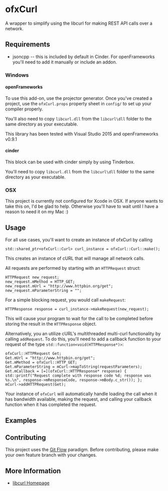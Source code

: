 # ofxCurl

A wrapper to simplify using the libcurl for making REST API calls over a network.

## Requirements
* jsoncpp -- this is included by default in Cinder.  For openFrameworks you'll need to add it manually or include an addon.

### Windows

#### openFrameworks
To use this add-on, use the projector generator.  Once you've created a project, use the `ofxCurl.props` property sheet in `config/` to set up your compiler properly.

You'll also need to copy `libcurl.dll` from the `libcurl\dll` folder to the same directory as your executable.

This library has been tested with Visual Studio 2015 and openFrameworks v0.9.1

#### cinder
This block can be used with cinder simply by using Tinderbox.

You'll need to copy `libcurl.dll` from the `libcurl\dll` folder to the same directory as your executable.

### OSX
This project is currently not configured for Xcode in OSX.  If anyone wants to take this on, I'd be glad to help.  Otherwise you'll have to wait until I have a reason to need it on my Mac :)

## Usage
For all use cases, you'll want to create an instance of ofxCurl by calling

```
std::shared_ptr<ofxCurl::Curl> curl_instance = ofxCurl::Curl::make();
```

This creates an instance of cURL that will manage all network calls.

All requests are performed by starting with an `HTTPRequest` struct:

```
HTTPRequest new_request;
new_request.mMethod = HTTP_GET;
new_request.mUrl = "http://www.httpbin.org/get";
new_request.mParameterString = "";
```

For a simple blocking request, you would call `makeRequest`:

```
HTTPResponse response = curl_instance->makeRequest(new_request);
```

This will cause your program to wait for the call to be completed before storing the result in the `HTTPResponse` object.

Alternatively, you an utilize cURL's multithreaded multi-curl functionality by calling `addRequest`.  To do this, you'll need to add a callback function to your request of the type `std::function<void(HTTPResponse*)>`:

```
ofxCurl::HTTPRequest Get;
Get.mUrl = "http://www.httpbin.org/get";
Get.mMethod = ofxCurl::HTTP_GET;
Get.mParameterString = mCurl->mapToString(requestParameters);
Get.mCallback = [=](ofxCurl::HTTPResponse* response) { std::printf("Request complete with response code %d; response was %s.\n", response->mResponseCode, response->mBody.c_str()); };
mCurl->addHTTPRequest(Get);
```

Your instance of `ofxCurl` will automatically handle loading the call when it has bandwidth available, making the request, and calling your callback function when it has completed the request.


## Examples

## Contributing
This project uses the [Git Flow](http://nvie.com/posts/a-successful-git-branching-model/) paradigm.  Before contributing, please make your own feature branch with your changes.

## More Information
* [libcurl Homepage](https://curl.haxx.se/)